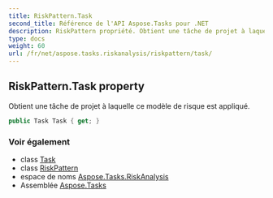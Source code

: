 ```yaml
---
title: RiskPattern.Task
second_title: Référence de l'API Aspose.Tasks pour .NET
description: RiskPattern propriété. Obtient une tâche de projet à laquelle ce modèle de risque est appliqué.
type: docs
weight: 60
url: /fr/net/aspose.tasks.riskanalysis/riskpattern/task/
---
```

## RiskPattern.Task property

Obtient une tâche de projet à laquelle ce modèle de risque est appliqué.

```csharp
public Task Task { get; }
```

### Voir également

* class [Task](../../../aspose.tasks/task/)
* class [RiskPattern](../)
* espace de noms [Aspose.Tasks.RiskAnalysis](../../riskpattern/)
* Assemblée [Aspose.Tasks](../../../)



